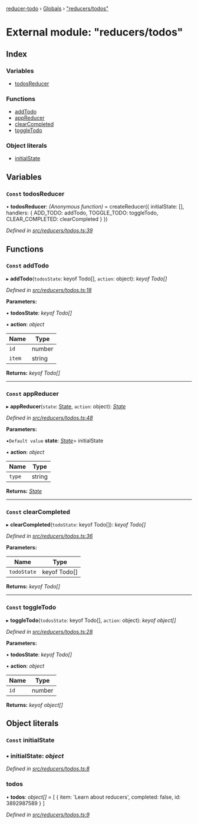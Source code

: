 [reducer-todo](../README.md) › [Globals](../globals.md) › ["reducers/todos"](_reducers_todos_.md)

# External module: "reducers/todos"

## Index

### Variables

* [todosReducer](_reducers_todos_.md#const-todosreducer)

### Functions

* [addTodo](_reducers_todos_.md#const-addtodo)
* [appReducer](_reducers_todos_.md#const-appreducer)
* [clearCompleted](_reducers_todos_.md#const-clearcompleted)
* [toggleTodo](_reducers_todos_.md#const-toggletodo)

### Object literals

* [initialState](_reducers_todos_.md#const-initialstate)

## Variables

### `Const` todosReducer

• **todosReducer**: *(Anonymous function)* =  createReducer({
  initialState: [],
  handlers: {
    ADD_TODO: addTodo,
    TOGGLE_TODO: toggleTodo,
    CLEAR_COMPLETED: clearCompleted
  }
})

*Defined in [src/reducers/todos.ts:39](https://github.com/fwesss/reducer-todo/blob/24fbc8d/reducer-todo/src/reducers/todos.ts#L39)*

## Functions

### `Const` addTodo

▸ **addTodo**(`todosState`: keyof Todo[], `action`: object): *keyof Todo[]*

*Defined in [src/reducers/todos.ts:18](https://github.com/fwesss/reducer-todo/blob/24fbc8d/reducer-todo/src/reducers/todos.ts#L18)*

**Parameters:**

▪ **todosState**: *keyof Todo[]*

▪ **action**: *object*

Name | Type |
------ | ------ |
`id` | number |
`item` | string |

**Returns:** *keyof Todo[]*

___

### `Const` appReducer

▸ **appReducer**(`state`: [State](_interfaces_state_.md#state), `action`: object): *[State](_interfaces_state_.md#state)*

*Defined in [src/reducers/todos.ts:48](https://github.com/fwesss/reducer-todo/blob/24fbc8d/reducer-todo/src/reducers/todos.ts#L48)*

**Parameters:**

▪`Default value`  **state**: *[State](_interfaces_state_.md#state)*=  initialState

▪ **action**: *object*

Name | Type |
------ | ------ |
`type` | string |

**Returns:** *[State](_interfaces_state_.md#state)*

___

### `Const` clearCompleted

▸ **clearCompleted**(`todoState`: keyof Todo[]): *keyof Todo[]*

*Defined in [src/reducers/todos.ts:36](https://github.com/fwesss/reducer-todo/blob/24fbc8d/reducer-todo/src/reducers/todos.ts#L36)*

**Parameters:**

Name | Type |
------ | ------ |
`todoState` | keyof Todo[] |

**Returns:** *keyof Todo[]*

___

### `Const` toggleTodo

▸ **toggleTodo**(`todosState`: keyof Todo[], `action`: object): *keyof object[]*

*Defined in [src/reducers/todos.ts:28](https://github.com/fwesss/reducer-todo/blob/24fbc8d/reducer-todo/src/reducers/todos.ts#L28)*

**Parameters:**

▪ **todosState**: *keyof Todo[]*

▪ **action**: *object*

Name | Type |
------ | ------ |
`id` | number |

**Returns:** *keyof object[]*

## Object literals

### `Const` initialState

### ▪ **initialState**: *object*

*Defined in [src/reducers/todos.ts:8](https://github.com/fwesss/reducer-todo/blob/24fbc8d/reducer-todo/src/reducers/todos.ts#L8)*

###  todos

• **todos**: *object[]* =  [
    {
      item: 'Learn about reducers',
      completed: false,
      id: 3892987589
    }
  ]

*Defined in [src/reducers/todos.ts:9](https://github.com/fwesss/reducer-todo/blob/24fbc8d/reducer-todo/src/reducers/todos.ts#L9)*
